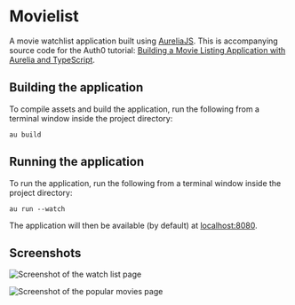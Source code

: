 # Movielist

A movie watchlist application built using [AureliaJS](https://aurelia.io/). This is accompanying source code for the Auth0 tutorial: [Building a Movie Listing Application with Aurelia and TypeScript](https://auth0.com/blog/building-a-movie-listing-application-with-aurelia-and-typescript).

## Building the application

To compile assets and build the application, run the following from a terminal window inside the project directory:

`au build`

## Running the application

To run the application, run the following from a terminal window inside the project directory:

`au run --watch`

The application will then be available (by default) at [localhost:8080](http://localhost:8080).

## Screenshots

![Screenshot of the watch list page](https://res.cloudinary.com/dbec78owc/image/upload/c_scale,w_1280/v1528669670/watchlist-1.png)

![Screenshot of the popular movies page](https://res.cloudinary.com/dbec78owc/image/upload/c_scale,w_1280/v1528665819/movies-3.png)

